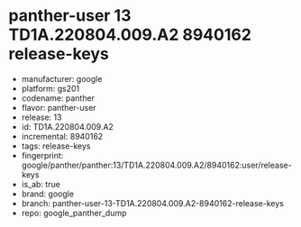 # panther-user 13 TD1A.220804.009.A2 8940162 release-keys
- manufacturer: google
- platform: gs201
- codename: panther
- flavor: panther-user
- release: 13
- id: TD1A.220804.009.A2
- incremental: 8940162
- tags: release-keys
- fingerprint: google/panther/panther:13/TD1A.220804.009.A2/8940162:user/release-keys
- is_ab: true
- brand: google
- branch: panther-user-13-TD1A.220804.009.A2-8940162-release-keys
- repo: google_panther_dump
